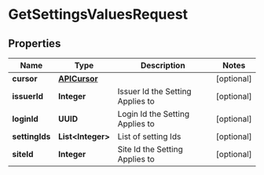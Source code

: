 

# GetSettingsValuesRequest


## Properties

| Name | Type | Description | Notes |
|------------ | ------------- | ------------- | -------------|
|**cursor** | [**APICursor**](APICursor.md) |  |  [optional] |
|**issuerId** | **Integer** | Issuer Id the Setting Applies to |  [optional] |
|**loginId** | **UUID** | Login Id the Setting Applies to |  [optional] |
|**settingIds** | **List&lt;Integer&gt;** | List of setting Ids |  [optional] |
|**siteId** | **Integer** | Site Id the Setting Applies to |  [optional] |



